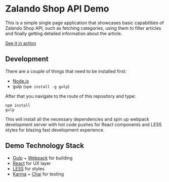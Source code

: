 # Zalando Shop API Demo

This is a simple single page application that showcases basic capabilities of Zalando Shop API, such as fetching categories,
using them to filter articles and finally getting detailed information about the article.

[See it in action](http://zalando.github.io/shop-api-demo/)

## Development

There are a couple of things that need to be installed first:

* [Node.js](http://nodejs.org/)
* gulp (`npm install -g gulp`)

After that you navigate to the route of this repository and type:

    npm install
    gulp

This will install all the necessary dependencies and spin up webpack development server with hot code pushes for React components and LESS styles for blazing fast development experience.

## Demo Technology Stack 

* [Gulp](http://gulpjs.com/) + [Webpack](http://webpack.github.io/) for building
* [React](http://facebook.github.io/react/) for UX layer
* [LESS](http://lesscss.org/) for styles
* [Karma](http://karma-runner.github.io/) + [Chai](http://chaijs.com/) for testing
